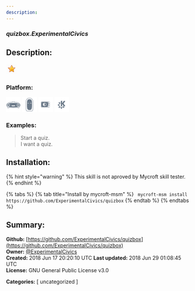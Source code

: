 ```yaml
---
description: 
---
```


### _quizbox.ExperimentalCivics_  
## Description:  
  
  
![](../.gitbook/assets/star.png)  
  
### Platform:  
 ![Mark I](../.gitbook/assets/mark-1-icon.png)  ![Mark II](../.gitbook/assets/mark-2-icon.png)  ![Picroft](../.gitbook/assets/picroft-icon.png)  ![plasmoid](../.gitbook/assets/kde.png)   
### Examples:  
> Start a quiz.  
> I want a quiz.  
  
## Installation:  
{% hint style="warning" %}
This skill is not aproved by Mycroft skill tester.
{% endhint %}
    
{% tabs %}
{% tab title="Install by mycroft-msm" %}
``` mycroft-msm install https://github.com/ExperimentalCivics/quizbox```
{% endtab %}
  {% endtabs %}
    
## Summary:  
**Github:** [https://github.com/ExperimentalCivics/quizbox](https://github.com/ExperimentalCivics/quizbox)  
**Owner:** [@ExperimentalCivics](https://github.com/ExperimentalCivics)  
**Created:** 2018 Jun 17 20:20:10 UTC  **Last updated:** 2018 Jun 29 01:08:45 UTC  
**License:** GNU General Public License v3.0  
  
**Categories:** [ uncategorized ]   
